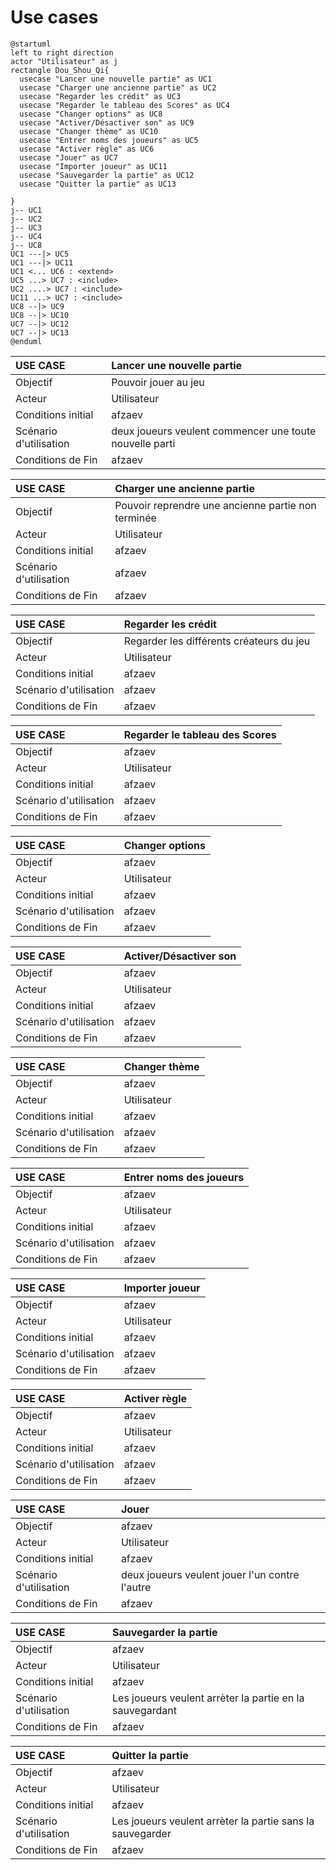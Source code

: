 # Use cases

``` plantuml
@startuml
left to right direction
actor "Utilisateur" as j
rectangle Dou_Shou_Qi{
  usecase "Lancer une nouvelle partie" as UC1
  usecase "Charger une ancienne partie" as UC2
  usecase "Regarder les crédit" as UC3
  usecase "Regarder le tableau des Scores" as UC4
  usecase "Changer options" as UC8
  usecase "Activer/Désactiver son" as UC9
  usecase "Changer thème" as UC10
  usecase "Entrer noms des joueurs" as UC5
  usecase "Activer règle" as UC6
  usecase "Jouer" as UC7
  usecase "Importer joueur" as UC11
  usecase "Sauvegarder la partie" as UC12
  usecase "Quitter la partie" as UC13
  
}
j-- UC1
j-- UC2
j-- UC3
j-- UC4
j-- UC8
UC1 ---|> UC5 
UC1 ---|> UC11 
UC1 <... UC6 : <extend>
UC5 ...> UC7 : <include>
UC2 ....> UC7 : <include>
UC11 ...> UC7 : <include>
UC8 --|> UC9 
UC8 --|> UC10
UC7 --|> UC12
UC7 --|> UC13
@enduml
```

| USE CASE | Lancer une nouvelle partie |
| :----------- |:----------------- |
| Objectif | Pouvoir jouer au jeu |
| Acteur | Utilisateur |
| Conditions initial | afzaev |
| Scénario d'utilisation | deux joueurs veulent commencer une toute nouvelle parti |
| Conditions de Fin | afzaev |

| USE CASE | Charger une ancienne partie |
| :----------- |:----------------- |
| Objectif | Pouvoir reprendre une ancienne partie non terminée |
| Acteur | Utilisateur |
| Conditions initial | afzaev |
| Scénario d'utilisation | afzaev |
| Conditions de Fin | afzaev |

| USE CASE | Regarder les crédit |
| :----------- |:----------------- |
| Objectif | Regarder les différents créateurs du jeu |
| Acteur | Utilisateur |
| Conditions initial | afzaev |
| Scénario d'utilisation | afzaev |
| Conditions de Fin | afzaev |

| USE CASE | Regarder le tableau des Scores |
| :----------- |:----------------- |
| Objectif | afzaev |
| Acteur | Utilisateur |
| Conditions initial | afzaev |
| Scénario d'utilisation | afzaev |
| Conditions de Fin | afzaev |

| USE CASE | Changer options |
| :----------- |:----------------- |
| Objectif | afzaev |
| Acteur | Utilisateur |
| Conditions initial | afzaev |
| Scénario d'utilisation | afzaev |
| Conditions de Fin | afzaev |

| USE CASE | Activer/Désactiver son |
| :----------- |:----------------- |
| Objectif | afzaev |
| Acteur | Utilisateur |
| Conditions initial | afzaev |
| Scénario d'utilisation | afzaev |
| Conditions de Fin | afzaev |

| USE CASE | Changer thème |
| :----------- |:----------------- |
| Objectif | afzaev |
| Acteur | Utilisateur |
| Conditions initial | afzaev |
| Scénario d'utilisation | afzaev |
| Conditions de Fin | afzaev |

| USE CASE | Entrer noms des joueurs |
| :----------- |:----------------- |
| Objectif | afzaev |
| Acteur | Utilisateur |
| Conditions initial | afzaev |
| Scénario d'utilisation | afzaev |
| Conditions de Fin | afzaev |

| USE CASE | Importer joueur |
| :----------- |:----------------- |
| Objectif | afzaev |
| Acteur | Utilisateur |
| Conditions initial | afzaev |
| Scénario d'utilisation | afzaev |
| Conditions de Fin | afzaev |

| USE CASE | Activer règle |
| :----------- |:----------------- |
| Objectif | afzaev |
| Acteur | Utilisateur |
| Conditions initial | afzaev |
| Scénario d'utilisation | afzaev |
| Conditions de Fin | afzaev |

| USE CASE | Jouer |
| :----------- |:----------------- |
| Objectif | afzaev |
| Acteur | Utilisateur |
| Conditions initial | afzaev |
| Scénario d'utilisation | deux joueurs veulent jouer l'un contre l'autre |
| Conditions de Fin | afzaev |

| USE CASE | Sauvegarder la partie |
| :----------- |:----------------- |
| Objectif | afzaev |
| Acteur | Utilisateur |
| Conditions initial | afzaev |
| Scénario d'utilisation | Les joueurs veulent arrèter la partie en la sauvegardant |
| Conditions de Fin | afzaev |

| USE CASE | Quitter la partie |
| :----------- |:----------------- |
| Objectif | afzaev |
| Acteur | Utilisateur |
| Conditions initial | afzaev |
| Scénario d'utilisation | Les joueurs veulent arrèter la partie sans la sauvegarder |
| Conditions de Fin | afzaev |